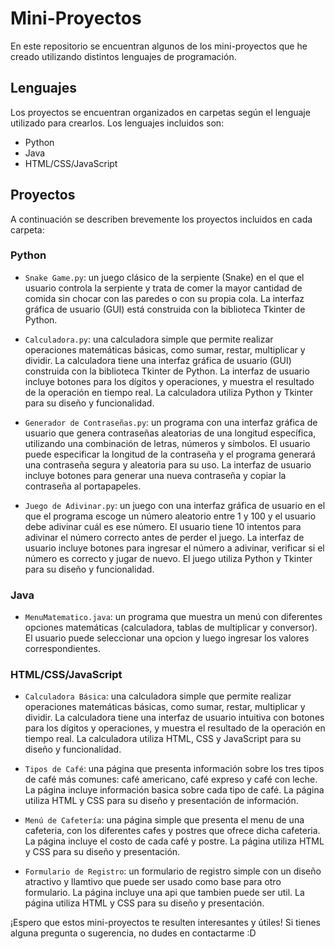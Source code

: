 # Mini-Proyectos

En este repositorio se encuentran algunos de los mini-proyectos que he creado utilizando distintos lenguajes de programación.

## Lenguajes

Los proyectos se encuentran organizados en carpetas según el lenguaje utilizado para crearlos. Los lenguajes incluidos son:

- Python
- Java
- HTML/CSS/JavaScript

## Proyectos

A continuación se describen brevemente los proyectos incluidos en cada carpeta:

### Python

- `Snake Game.py`: un juego clásico de la serpiente (Snake) en el que el usuario controla la serpiente y trata de comer la mayor cantidad de comida sin chocar con las paredes o con su propia cola. La interfaz gráfica de usuario (GUI) está construida con la biblioteca Tkinter de Python.

- `Calculadora.py`: una calculadora simple que permite realizar operaciones matemáticas básicas, como sumar, restar, multiplicar y dividir. La calculadora tiene una interfaz gráfica de usuario (GUI) construida con la biblioteca Tkinter de Python. La interfaz de usuario incluye botones para los dígitos y operaciones, y muestra el resultado de la operación en tiempo real. La calculadora utiliza Python y Tkinter para su diseño y funcionalidad.

- `Generador de Contraseñas.py`: un programa con una interfaz gráfica de usuario que genera contraseñas aleatorias de una longitud específica, utilizando una combinación de letras, números y símbolos. El usuario puede especificar la longitud de la contraseña y el programa generará una contraseña segura y aleatoria para su uso. La interfaz de usuario incluye botones para generar una nueva contraseña y copiar la contraseña al portapapeles.

- `Juego de Adivinar.py`: un juego con una interfaz gráfica de usuario en el que el programa escoge un número aleatorio entre 1 y 100 y el usuario debe adivinar cuál es ese número. El usuario tiene 10 intentos para adivinar el número correcto antes de perder el juego. La interfaz de usuario incluye botones para ingresar el número a adivinar, verificar si el número es correcto y jugar de nuevo. El juego utiliza Python y Tkinter para su diseño y funcionalidad.

### Java

- `MenuMatematico.java`: un programa que muestra un menú con diferentes opciones matemáticas (calculadora, tablas de multiplicar y conversor). El usuario puede seleccionar una opcion y luego ingresar los valores correspondientes.

### HTML/CSS/JavaScript

- `Calculadora Básica`: una calculadora simple que permite realizar operaciones matemáticas básicas, como sumar, restar, multiplicar y dividir. La calculadora tiene una interfaz de usuario intuitiva con botones para los dígitos y operaciones, y muestra el resultado de la operación en tiempo real. La calculadora utiliza HTML, CSS y JavaScript para su diseño y funcionalidad.

- `Tipos de Café`: una página que presenta información sobre los tres tipos de café más comunes: café americano, café expreso y café con leche. La página incluye información basica sobre cada tipo de café. La página utiliza HTML y CSS para su diseño y presentación de información.

- `Menú de Cafetería`: una página simple que presenta el menu de una cafeteria, con los diferentes cafes y postres que ofrece dicha cafeteria. La página incluye el costo de cada café y postre. La página utiliza HTML y CSS para su diseño y presentación.

- `Formulario de Registro`: un formulario de registro simple con un diseño atractivo y llamtivo que puede ser usado como base para otro formulario. La página incluye una api que tambien puede ser util. La página utiliza HTML y CSS para su diseño y presentación.

¡Espero que estos mini-proyectos te resulten interesantes y útiles! Si tienes alguna pregunta o sugerencia, no dudes en contactarme :D
